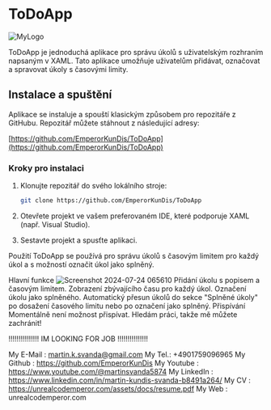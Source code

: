 # ToDoApp
![MyLogo](https://github.com/user-attachments/assets/d78d0e44-2297-442e-9583-e527515e1138)

ToDoApp je jednoduchá aplikace pro správu úkolů s uživatelským rozhraním napsaným v XAML. Tato aplikace umožňuje uživatelům přidávat, označovat a spravovat úkoly s časovými limity.

## Instalace a spuštění

Aplikace se instaluje a spouští klasickým způsobem pro repozitáře z GitHubu. Repozitář můžete stáhnout z následující adresy:

[https://github.com/EmperorKunDis/ToDoApp](https://github.com/EmperorKunDis/ToDoApp)

### Kroky pro instalaci

1. Klonujte repozitář do svého lokálního stroje:
   ```sh
   git clone https://github.com/EmperorKunDis/ToDoApp

2. Otevřete projekt ve vašem preferovaném IDE, které podporuje XAML (např. Visual Studio).

3. Sestavte projekt a spusťte aplikaci.

Použití
ToDoApp se používá pro správu úkolů s časovým limitem pro každý úkol a s možností označit úkol jako splněný.

Hlavní funkce
![Screenshot 2024-07-24 065610](https://github.com/user-attachments/assets/41dd9272-6e58-47d9-9244-4e3306e39ec6)
Přidání úkolu s popisem a časovým limitem.
Zobrazení zbývajícího času pro každý úkol.
Označení úkolu jako splněného.
Automatický přesun úkolů do sekce "Splněné úkoly" po dosažení časového limitu nebo po označení jako splněný.
Přispívání
Momentálně není možnost přispívat. Hledám práci, takže mě můžete zachránit!

!!!!!!!!!!!!!!! IM LOOKING FOR JOB !!!!!!!!!!!!!!!

My E-Mail :     martin.k.svanda@gmail.com
My Tel.:        +4901759096965
My Github :     https://github.com/EmperorKunDis
My Youtube :    https://www.youtube.com/@martinsvanda5874
My LinkedIn :   https://www.linkedin.com/in/martin-kundis-svanda-b8491a264/
My CV :         https://unrealcodemperor.com/assets/docs/resume.pdf
My Web :        unrealcodemperor.com
